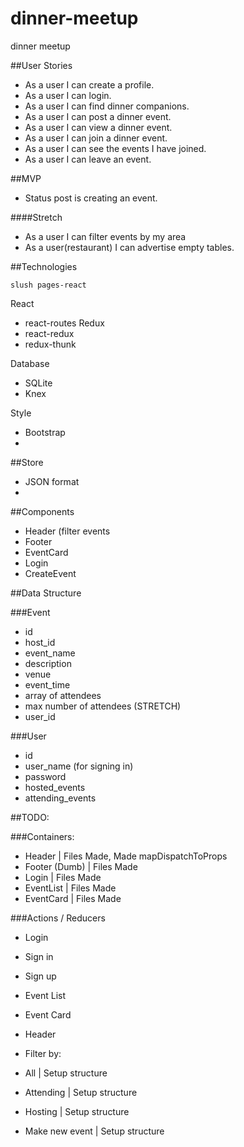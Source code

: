 # dinner-meetup
dinner meetup

##User Stories
- As a user I can create a profile.
- As a user I can login.
- As a user I can find dinner companions.
- As a user I can post a dinner event.
- As a user I can view a dinner event.
- As a user I can join a dinner event.
- As a user I can see the events I have joined.
- As a user I can leave an event.

##MVP
- Status post is creating an event.

####Stretch
- As a user I can filter events by my area
- As a user(restaurant) I can advertise empty tables.

##Technologies
```
slush pages-react
```
React
  - react-routes
Redux
  - react-redux
  - redux-thunk

Database
  - SQLite
  - Knex

Style
  - Bootstrap
  - 
##Store
- JSON format
- 
##Components
- Header (filter events
- Footer
- EventCard
- Login
- CreateEvent

##Data Structure

###Event
- id
- host_id
- event_name
- description
- venue
- event_time
- array of attendees
- max number of attendees (STRETCH)
- user_id

###User
- id
- user_name (for signing in)
- password
- hosted_events
- attending_events

##TODO:

###Containers:
- Header          | Files Made, Made mapDispatchToProps
- Footer (Dumb)   | Files Made
- Login           | Files Made
- EventList       | Files Made
- EventCard       | Files Made

###Actions / Reducers
- Login
-   Sign in
-   Sign up

- Event List

- Event Card

- Header
- Filter by:
- All         | Setup structure 
- Attending   | Setup structure 
- Hosting     | Setup structure 
- Make new event  | Setup structure   

